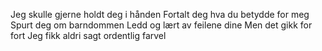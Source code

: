 Jeg skulle gjerne holdt deg i hånden
Fortalt deg hva du betydde for meg
Spurt deg om barndommen
Ledd og lært av feilene dine
Men det gikk for fort
Jeg fikk aldri sagt ordentlig farvel
